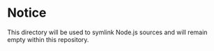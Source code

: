 # Notice

This directory will be used to symlink Node.js sources and will remain empty within this repository. 


